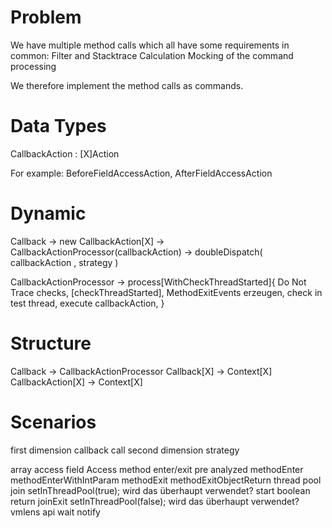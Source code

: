# Problem

We have multiple method calls which all have some requirements in common:
Filter and Stacktrace Calculation
Mocking of the command processing

We therefore implement the method calls as commands.

# Data Types

CallbackAction : [X]Action

For example: BeforeFieldAccessAction, AfterFieldAccessAction


# Dynamic

Callback -> new CallbackAction[X] -> 
CallbackActionProcessor(callbackAction) -> doubleDispatch( callbackAction , strategy )

CallbackActionProcessor -> process[WithCheckThreadStarted]{
                            Do Not Trace checks,
                            [checkThreadStarted],
                            MethodExitEvents erzeugen,
                            check in test thread,
                            execute callbackAction,
                           }

# Structure

Callback ->  CallbackActionProcessor
Callback[X] -> Context[X]
CallbackAction[X] -> Context[X]

# Scenarios

first dimension callback call
second dimension strategy

array access
field Access
method enter/exit
pre analyzed
    methodEnter
    methodEnterWithIntParam
    methodExit
    methodExitObjectReturn
thread pool
    join
        setInThreadPool(true);
        wird das überhaupt verwendet?
    start
        boolean return
    joinExit
        setInThreadPool(false);
        wird das überhaupt verwendet?
vmlens api
wait notify









